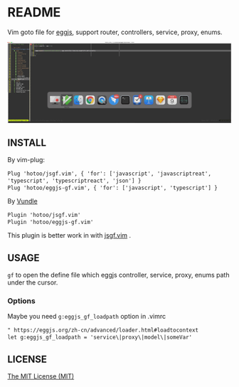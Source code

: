 # README

Vim goto file for [eggjs](https://github.com/eggjs), support router, controllers, service, proxy, enums.

![screenshot](./assets/screenshot.gif)

## INSTALL

By vim-plug:

```viml
Plug 'hotoo/jsgf.vim', { 'for': ['javascript', 'javascriptreat', 'typescript', 'typescriptreact', 'json'] }
Plug 'hotoo/eggjs-gf.vim', { 'for': ['javascript', 'typescript'] }
```

By [Vundle](https://github.com/VundleVim/Vundle.vim)

```viml
Plugin 'hotoo/jsgf.vim'
Plugin 'hotoo/eggjs-gf.vim'
```

This plugin is better work in with [jsgf.vim](https://github.com/hotoo/jsgf.vim) .

## USAGE

`gf` to open the define file which eggjs controller, service, proxy, enums path under the cursor.

### Options

Maybe you need `g:eggjs_gf_loadpath` option in .vimrc

```viml
" https://eggjs.org/zh-cn/advanced/loader.html#loadtocontext
let g:eggjs_gf_loadpath = 'service\|proxy\|model\|someVar'
```

## LICENSE

[The MIT License (MIT)](https://hotoo.mit-license.org/)
